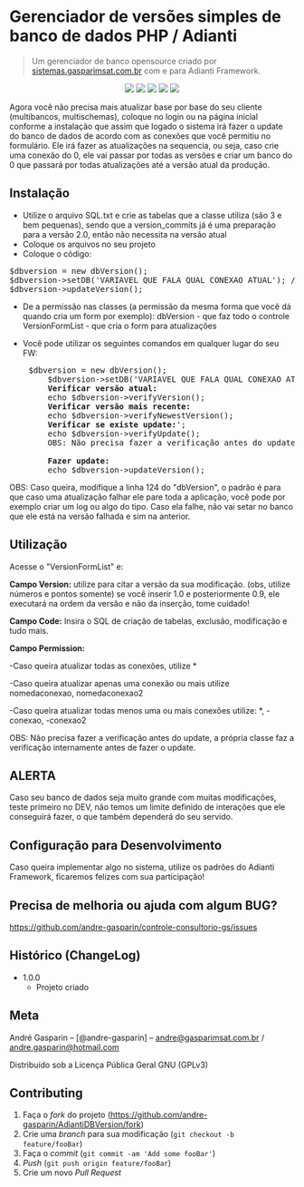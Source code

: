 
# Gerenciador de versões simples de banco de dados  PHP / Adianti 
> Um gerenciador de banco opensource criado por <a href="https://sistemas.gasparimsat.com.br" target="_blank" rel="noopener">sistemas.gasparimsat.com.br</a> com e para Adianti Framework.

<p align="center">
<img src="https://img.shields.io/badge/VERSÃO-1.0.1-green">
<img src="https://img.shields.io/badge/Licença-GNU 3.0-success">
<img src="https://img.shields.io/badge/PHP-GasparimSat-blue">
<img src="https://img.shields.io/badge/PHP-Adianti-blue">
<img src="https://img.shields.io/badge/PHP->7.2-blueviolet">
</p>

Agora você não precisa mais atualizar base por base do seu cliente (multibancos, multischemas), coloque no login ou na página inicial conforme a instalação que assim que logado o sistema irá fazer o update do banco de dados de acordo com as conexões que você permitiu no formulário.
Ele irá fazer as atualizações na sequencia, ou seja, caso crie uma conexão do 0, ele vai passar por todas as versões e criar um banco do 0 que passará por todas atualizações até a versão atual da produção.


## Instalação

- Utilize o arquivo SQL.txt e crie as tabelas que a classe utiliza (são 3 e bem pequenas), sendo que a version_commits já é uma preparação para a versão 2.0, então não necessita na versão atual
- Coloque os arquivos no seu projeto
- Coloque o código:
<pre>
$dbversion = new dbVersion();
$dbversion->setDB('VARIAVEL QUE FALA QUAL CONEXAO ATUAL'); // Variavel com o nome do "conexao.ini", você pode fazer dinamicamente para atualizar de acordo com o usuário que logar
$dbversion->updateVersion();
</pre>
- De a permissão nas classes (a permissão da mesma forma que você dá quando cria um form por exemplo):
dbVersion 	- que faz todo o controle
VersionFormList - que cria o form para atualizações

- Você pode utilizar os seguintes comandos em qualquer lugar do seu FW:
<pre>
 	$dbversion = new dbVersion();
        $dbversion->setDB('VARIAVEL QUE FALA QUAL CONEXAO ATUAL');
        <b>Verificar versão atual:</b>
        echo $dbversion->verifyVersion();
        <b>Verificar versão mais recente:</b>
        echo $dbversion->verifyNewestVersion();
        <b>Verificar se existe update:</b>';
        echo $dbversion->verifyUpdate();
        OBS: Não precisa fazer a verificação antes do update, a própria classe faz a verificação internamente antes de fazer o update.

        <b>Fazer update:</b>
        echo $dbversion->updateVersion();
</pre>
OBS: Caso queira, modifique a linha 124 do "dbVersion", o padrão é para que caso uma atualização falhar ele pare toda a aplicação, você pode por exemplo criar um log ou algo do tipo.
Caso ela falhe, não vai setar no banco que ele está na versão falhada e sim na anterior.

## Utilização

Acesse o "VersionFormList" e:

<b>Campo Version:</b>  utilize para citar a versão da sua modificação. (obs, utilize números e pontos somente) se você inserir 1.0 e posteriormente 0.9, ele executará na ordem da versão e não da inserção, tome cuidado!

<b>Campo Code:</b> Insira o SQL de criação de tabelas, exclusão, modificação e tudo mais.

<b>Campo Permission:</b> 

-Caso queira atualizar todas as conexões, utilize *

-Caso queira atualizar apenas uma conexão ou mais utilize nomedaconexao, nomedaconexao2

-Caso queira atualizar todas menos uma ou mais conexões utilize:  *, -conexao, -conexao2


OBS: Não precisa fazer a verificação antes do update, a própria classe faz a verificação internamente antes de fazer o update.

## ALERTA
Caso seu banco de dados seja muito grande com muitas modificações, teste primeiro no DEV, não temos um limite definido de interações que ele conseguirá fazer, o que também dependerá do seu servido.

## Configuração para Desenvolvimento

Caso queira implementar algo no sistema, utilize os padrões do Adianti Framework, ficaremos felizes com sua participação!

## Precisa de melhoria ou ajuda com algum BUG?

<a href="https://github.com/andre-gasparin/AdiantiDBVersion/issues">https://github.com/andre-gasparin/controle-consultorio-gs/issues</a>


## Histórico (ChangeLog)

* 1.0.0
    * Projeto criado

## Meta

André Gasparin – [@andre-gasparin] – andre@gasparimsat.com.br / andre.gasparin@hotmail.com

Distribuído sob a Licença Pública Geral GNU (GPLv3) 


## Contributing

1. Faça o _fork_ do projeto (<https://github.com/andre-gasparin/AdiantiDBVersion/fork>)
2. Crie uma _branch_ para sua modificação (`git checkout -b feature/fooBar`)
3. Faça o _commit_ (`git commit -am 'Add some fooBar'`)
4. _Push_ (`git push origin feature/fooBar`)
5. Crie um novo _Pull Request_

